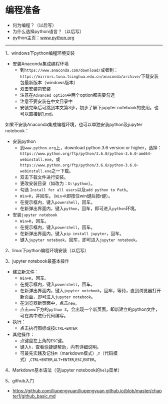 # 编程准备
- 何为编程？（以后写）
- 为什么选择python语言？（以后写）
- python主页：www.python.org
---
1、windows下python编程环境安装
- 安装Anaconda集成编程环境
  - 到`https://www.anaconda.com/download/`或者到：`https://mirrors.tuna.tsinghua.edu.cn/anaconda/archive/`下载安装包最新版本（windows版本）
  - 双击安装包安装
  - 注意在`Advanced option`中两个option都需要勾选
  - 注意不要安装在中文目录中
  - 安装完毕后可跳到本文第3步，初步了解下jupyter notebook的使用。也可以直接到[1.md](https://github.com/liupengyuan/python_tutorial/blob/master/chapter1/1.md)。
 
如果不安装Anaconda集成编程环境，也可以单独安装python及jupyter notebook：
- 安装python
  - 到`www.python.org`上，download python 3.6 version or higher，选择：`https://www.python.org/ftp/python/3.6.0/python-3.6.0-amd64-webinstall.exe`，或
`https://www.python.org/ftp/python/3.6.0/python-3.6.0-webinstall.exe`之一下载。
  - 双击下载文件进行安装。
  - 更改安装目录（如改为：`D:\python`）。
  - 勾选 `Install for all users`以及`add python to Path`。
  - `Win+R`，并回车。（`Win+R`即按住win键后按r键）。
  - 在提示框内，键入`powershell`，回车。
  - 在新弹出界面内，键入`python`，回车，即可进入`python`环境。
- 安装`jupyter notebook`
  - `Win+R`，回车。
  - 在提示框内，键入`powershell`，回车。
  - 在新弹出界面内，键入`pip install jupyter`，回车。
  - 键入`jupyter notebook`，回车，即可进入`jupyter notebook`。

2、linux下python编程环境安装（以后写）

3、jupyter notebook最基本操作
- 建立新文件：
  - `Win+R`，回车。
  - 在提示框内，键入`powershell`，回车。
  - 在新弹出界面内，键入`jupyter notebook`，回车，等待，直到浏览器打开新页面，即可进入`jupyter notebook`。
  - 在浏览器新页面中，点击`new`。
  - 点击`new`下方的`python 3`，会出现一个新页面，即新建立的python文件，可在其中进行代码编写。
- 执行：
  - 点击执行图标或按`CTRL+ENTER`
- 其他操作：
  - 点键盘左上角的`ESC`键。
  - 键入`h`，查看快捷键帮助，内有详细说明。
  - 可最先实践及记住`M`（markdown模式）,`Y`（代码模式）,`CTRL+ENTER`,`ALT+ENTER`,`ESC`,`ENTER`。
 
 4、Markdown基本语法（见jupyter notebook的`help`菜单）
 
 5、github入门
 - https://github.com/liupengyuan/liupengyuan.github.io/blob/master/chapter1/github_basic.md
